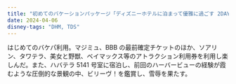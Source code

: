 ```yaml
---
title: "初めてのバケーションパッケージ「ディズニーホテルに泊まって優雅に過ごす 2DAYS」にて DHM ハバテラ 5141 号室に宿泊"
date: 2024-04-06
disney-tags: "DHM, TDS"
---
```


はじめてのバケパ利用。マジミュ、BBB の最前確定チケットのほか、ソアリン、タワテラ、美女と野獣、ベイマックス等のアトラクション利用券を利用し楽しんだ。また、ハバテラ 5141 号室に宿泊し、前回のハーバービューの経験が霞むような圧倒的な景観の中、ビリーヴ！を鑑賞し、雪辱を果たす。
